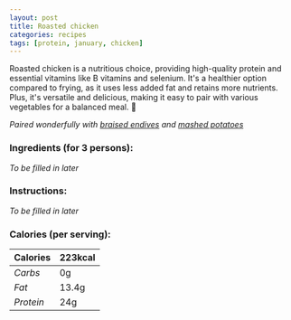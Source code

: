 ```yaml
---
layout: post
title: Roasted chicken
categories: recipes
tags: [protein, january, chicken]
---
```


Roasted chicken is a nutritious choice, providing high-quality protein and essential vitamins like B vitamins and selenium. It's a healthier option compared to frying, as it uses less added fat and retains more nutrients. Plus, it's versatile and delicious, making it easy to pair with various vegetables for a balanced meal. 🍗

*Paired wonderfully with <a href="/recipes/braised-endives">braised endives</a> and <a href="/recipes/mashed-potatoes">mashed potatoes</a>*

### Ingredients (for 3 persons):
*To be filled in later*

### Instructions:
*To be filled in later*

### Calories (per serving):

| **Calories** | 223kcal |
| ----------- | ----------- |
| *Carbs* | 0g |
| *Fat* | 13.4g |
| *Protein* | 24g |
